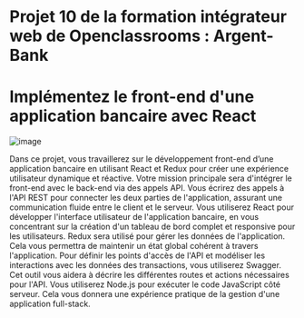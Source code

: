 # Projet 10 de la formation intégrateur web de Openclassrooms : Argent-Bank
# Implémentez le front-end d'une application bancaire avec React

![image](https://github.com/user-attachments/assets/533011bf-aac2-4e59-a486-513435b3425c)

Dans ce projet, vous travaillerez sur le développement front-end d’une application bancaire en utilisant React et Redux pour créer une expérience utilisateur dynamique et réactive.
Votre mission principale sera d'intégrer le front-end avec le back-end via des appels API.
Vous écrirez des appels à l'API REST pour connecter les deux parties de l'application, assurant une communication fluide entre le client et le serveur.
Vous utiliserez React pour développer l'interface utilisateur de l'application bancaire, en vous concentrant sur la création d'un tableau de bord complet et responsive pour les utilisateurs. 
Redux sera utilisé pour gérer les données de l'application. Cela vous permettra de maintenir un état global cohérent à travers l'application.
Pour définir les points d'accès de l'API et modéliser les interactions avec les données des transactions, vous utiliserez Swagger. Cet outil vous aidera à décrire les différentes routes et actions nécessaires pour l'API.
Vous utiliserez Node.js pour exécuter le code JavaScript côté serveur. Cela vous donnera une expérience pratique de la gestion d'une application full-stack.
